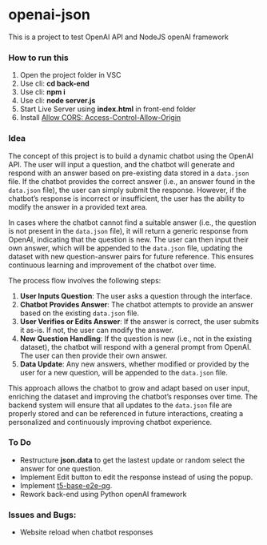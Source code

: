 
# openai-json

This is a project to test OpenAI API and NodeJS openAI framework

### How to run this

1. Open the project folder in VSC
2. Use cli: **cd back-end**
3. Use cli: **npm i**
4. Use cli: **node server.js**
5. Start Live Server using **index.html** in front-end folder
6. Install [Allow CORS: Access-Control-Allow-Origin](https://chromewebstore.google.com/detail/allow-cors-access-control/lhobafahddgcelffkeicbaginigeejlf)

### Idea

The concept of this project is to build a dynamic chatbot using the OpenAI API. The user will input a question, and the chatbot will generate and respond with an answer based on pre-existing data stored in a `data.json` file. If the chatbot provides the correct answer (i.e., an answer found in the `data.json` file), the user can simply submit the response. However, if the chatbot’s response is incorrect or insufficient, the user has the ability to modify the answer in a provided text area.

In cases where the chatbot cannot find a suitable answer (i.e., the question is not present in the `data.json` file), it will return a generic response from OpenAI, indicating that the question is new. The user can then input their own answer, which will be appended to the `data.json` file, updating the dataset with new question-answer pairs for future reference. This ensures continuous learning and improvement of the chatbot over time.

The process flow involves the following steps:

1.  **User Inputs Question**: The user asks a question through the interface.
2.  **Chatbot Provides Answer**: The chatbot attempts to provide an answer based on the existing `data.json` file.
3.  **User Verifies or Edits Answer**: If the answer is correct, the user submits it as-is. If not, the user can modify the answer.
4.  **New Question Handling**: If the question is new (i.e., not in the existing dataset), the chatbot will respond with a general prompt from OpenAI. The user can then provide their own answer.
5.  **Data Update**: Any new answers, whether modified or provided by the user for a new question, will be appended to the `data.json` file.

This approach allows the chatbot to grow and adapt based on user input, enriching the dataset and improving the chatbot’s responses over time. The backend system will ensure that all updates to the `data.json` file are properly stored and can be referenced in future interactions, creating a personalized and continuously improving chatbot experience.

### To Do
- Restructure **json.data** to get the lastest update or random select the answer for one question.
- Implement Edit button to edit the response instead of using the popup.
- Implement [t5-base-e2e-qg](https://huggingface.co/valhalla/t5-base-e2e-qg).
- Rework back-end using Python openAI framework

### Issues and Bugs:
- Website reload when chatbot responses 
